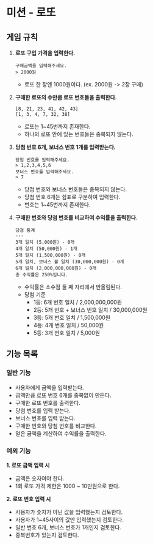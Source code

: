 # 미션 - 로또
## 게임 규칙
1. **로또 구입 가격을 입력한다.**
    ```
    구매금액을 입력해주세요.
    > 2000원
    ```
    - 로또 한 장엔 1000원이다. (ex. 2000원 -> 2장 구매)

2. **구매한 로또의 수만큼 로또 번호들을 출력한다.**
    ```
    [8, 21, 23, 41, 42, 43]
    [1, 3, 4, 7, 32, 38]
    ```
    
    - 로또는 1~45번까지 존재한다.
    - 하나의 로또 안에 있는 번호들은 중복되지 않는다.

3. **당첨 번호 6개, 보너스 번호 1개를 입력받는다.**

    ```
    당첨 번호를 입력해주세요.
    > 1,2,3,4,5,6
    보너스 번호를 입력해주세요.
    > 7
    ```
    
    - 당첨 번호와 보너스 번호들은 중복되지 않는다.
    - 당첨 번호 6개는 쉼표로 구분하여 입력한다.
    - 번호는 1~45번까지 존재한다.

4. **구매한 번호와 당첨 번호를 비교하여 수익률을 출력한다.**
    ```
    당첨 통계
    ---
    3개 일치 (5,000원) - 0개
    4개 일치 (50,000원) - 1개
    5개 일치 (1,500,000원) - 0개
    5개 일치, 보너스 볼 일치 (30,000,000원) - 0개
    6개 일치 (2,000,000,000원) - 0개
    총 수익률은 250%입니다.
    ```
    - 수익률은 소수점 둘 째 자리에서 반올림된다.
    - 당첨 기준
        - 1등: 6개 번호 일치 / 2,000,000,000원
        - 2등: 5개 번호 + 보너스 번호 일치 / 30,000,000원
        - 3등: 5개 번호 일치 / 1,500,000원
        - 4등: 4개 번호 일치 / 50,000원
        - 5등: 3개 번호 일치 / 5,000원
        
## 기능 목록
### 일반 기능
- 사용자에게 금액을 입력받는다.
- 금액만큼 로또 번호 6개를 중복없이 만든다.
- 구매한 로또 번호를 출력한다.
- 당첨 번호를 입력 받는다.
- 보너스 번호를 입력 받는다.
- 구매한 번호와 당첨 번호를 비교한다.
- 얻은 금액을 계산하여 수익률을 출력한다.


### 예외 기능
**1. 로또 금액 입력 시**
- 금액은 숫자여야 한다.
- 1회 로또 가격 제한은 1000 ~ 10만원으로 한다.

**2. 로또 번호 입력 시**
- 사용자가 숫자가 아닌 값을 입력했는지 검토한다.
- 사용자가 1~45사이의 값만 입력했는지 검토한다.
- 일반 번호 6개, 보너스 번호가 1개인지 검토한다.
- 중복번호가 있는지 검토한다.